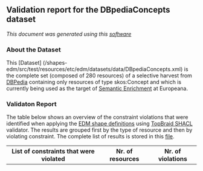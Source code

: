 ## Validation report for the DBpediaConcepts dataset
_This document was generated using this [software](/shapes-doc)_

### About the Dataset

This [Dataset]
(/shapes-edm/src/test/resources/etc/edm/datasets/data/DBpediaConcepts.xml) 
is the complete set (composed of 280 resources) of a selective harvest from 
[DBPedia](http://wiki.dbpedia.org) containing only resources of type skos:Concept 
and which is currently being used as the target of [Semantic Enrichment](https://docs.google.com/document/d/1JvjrWMTpMIH7WnuieNqcT0zpJAXUPo6x4uMBj1pEx0Y) 
at Europeana.

### Validaton Report

The table below shows an overview of the constraint violations that were 
identified when applying the [EDM shape definitions](../shapes) using 
[TopBraid SHACL](http://github.com/TopQuadrant/shacl) validator. 
The results are grouped first by the type of resource and then by violating 
constraint. The complete list of results is stored in this 
[file](/shapes-edm/src/test/resources/etc/edm/datasets/results/DBpediaConcepts.xml).

<table><tr><th>List of constraints that were violated</th>
<th>Nr. of resources</th><th>Nr. of violations</th></tr><table>


